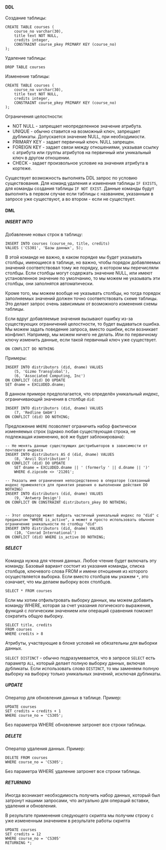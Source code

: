 #### DDL

Создание таблицы:
```
CREATE TABLE courses ( 
	course_no varchar(30), 
	title text NOT NULL, 
	credits integer, 
	CONSTRAINT course_pkey PRIMARY KEY (course_no) 
);
```

Удаление таблицы:
```
DROP TABLE courses
```

Изменение таблицы:
```
CREATE TABLE courses ( 
	course_no varchar(30), 
	title text NOT NULL, 
	credits integer, 
	CONSTRAINT course_pkey PRIMARY KEY (course_no) 
);
```

Ограничения целостности:
- NOT NULL - запрещает неопределенное значение атрибута.
- UNIQUE - обычно ставится на возможный ключ, запрещает дубликаты. Допускается значение NULL, при необходимости.
- PRIMARY KEY - задает первичный ключ. NULL запрещен. 
- FOREIGN KEY - задает связи между отношениями, указывая ссылку с атрибута или группы атрибутов на первичный или уникальный ключ в другом отношении. 
- CHECK - задает произвольное условие на значения атрибута в кортеже.

Существует возможность выполнять DDL запрос по условию существования. Для команд удаления и изменения таблицы `IF EXISTS`, для команды создания таблицы `IF NOT EXIST`. Данные команды будут выполнять в первом случае если таблицы с названием, указанным в запросе уже существуют, а во втором - если не существует. 
#### DML

##### INSERT INTO
Добавление новых строк в таблицу:
```
INSERT INTO courses (course_no, title, credits) 
VALUES ('CS301', 'Базы данных', 5);
```
В этой команде не важно, в каком порядке мы будет указывать столбцы, имеющиеся в таблице, но важно, чтобы порядок добавляемых значений соответствовал тому же порядку, в котором мы перечисляли столбцы. 
Если столбцы могут содержать значение NULL, или имеют установленное значение по умолчанию, то мы можем не указывать эти столбцы, они заполнятся автоматически. 

Кроме того, мы можем вообще не указывать столбцы, но тогда порядок заполняемых значений должен точно соответствовать схеме таблицы. Это делает запрос очень зависимым от возможного изменения схемы таблицы. 

Если вдруг добавляемые значения вызывают ошибку из-за существующих ограничений целостности, то будет выдаваться ошибка. Мы можем задать поведение запроса, вместо ошибки, если возникает конфликт. Например, мы можем ничего не делать. Или по первичному ключу изменить данные, если такой первичный ключ уже существует. 

`ON CONFLICT DO NOTHING`

Примеры:
```
INSERT INTO distributors (did, dname) VALUES
	(5, 'Gizmo Transglobal'), 
	(6, 'Associated Computing, Inc')
ON CONFLICT (did) DO UPDATE 
SET dname = EXCLUDED.dname;
```

В данном примере предполагается, что определён уникальный индекс, ограничивающий значения в столбце `did`:

```
INSERT INTO distributors (did, dname) VALUES 
	(7, 'Redline GmbH')
ON CONFLICT (did) DO NOTHING;
```

Предложение `WHERE` позволяет ограничить набор фактически изменяемых строк (однако любая существующая строка, не подлежащая изменению, всё же будет заблокирована):
```
-- Не менять данные существующих дистрибьюторов в зависимости от почтового индекса
INSERT INTO distributors AS d (did, dname) VALUES 
	(8, 'Anvil Distribution')
ON CONFLICT (did) DO UPDATE
    SET dname = EXCLUDED.dname || ' (formerly ' || d.dname || ')'
    WHERE d.zipcode <> '21201';
```

```
-- Указать имя ограничения непосредственно в операторе (связанный индекс применяется для принятия решения о выполнении действия DO NOTHING)
INSERT INTO distributors (did, dname) VALUES 
	(9, 'Antwerp Design')
ON CONFLICT ON CONSTRAINT distributors_pkey DO NOTHING;
```

```

-- Этот оператор может выбрать частичный уникальный индекс по "did" с предикатом "WHERE is_active", а может и просто использовать обычное ограничение уникальности по столбцу "did"
INSERT INTO distributors (did, dname) VALUES 
	(10, 'Conrad International')
ON CONFLICT (did) WHERE is_active DO NOTHING;
```

##### SELECT
Команда нужна для чтения данных. Любое чтение будет включать эту команду.
Базовый вариант состоит из указания команды, списка столбцов, ключевого слова FROM и имени отношения из которого осуществляется выборка. Если вместо столбцов мы укажем `*`, это означает, что мы делаем выборку всех столбцов.

`SELECT * FROM courses`

Если мы хотим отфильтровать выборку данных, мы можем добавить команду WHERE, которая за счет указания логического выражения, функций с логическим значением или операций сравнения поможет сократить общую выборку. 
```
SELECT title, credits 
FROM courses 
WHERE credits > 8
```
Атрибуты, участвующие в блоке условий не обязательны для выборки данных. 

`SELECT DISTINCT` - обычно подразумевается, что в запросе `SELECT` есть параметр `ALL`, который делает полную выборку данных, включая дубликаты. Если использовать слово `DISTINCT`, то мы заменяем полную выборку на выборку только уникальных значений, исключая дубликаты.  
##### UPDATE 
Оператор для обновления данных в таблице. 
Пример:
```
UPDATE courses 
SET credits = credits + 1 
WHERE course_no = 'CS305';
```

Без параметра WHERE обновление затронет все строки таблицы.
##### DELETE
Оператор удаления данных. 
Пример:
```
DELETE FROM courses 
WHERE course_no = 'CS305';
```
Без параметра WHERE удаление затронет все строки таблицы.

##### RETURNING
Иногда возникает необходимость получить набор данных, который был затронут нашими запросами, что актуально для операций вставки, удаления и обновления. 

В результате применения следующего скрипта мы получим строку с уже измененным значением в результате работы скрипта

```
UPDATE courses 
SET credits = 12 
WHERE course_no = 'CS305' 
RETURNING *;
```

